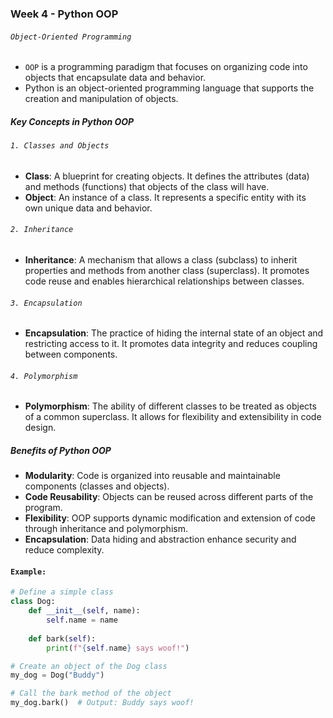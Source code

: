 
### Week 4 - Python OOP 

###### `Object-Oriented Programming`

- `OOP` is a programming paradigm that focuses on organizing code into objects that encapsulate data and behavior.
- Python is an object-oriented programming language that supports the creation and manipulation of objects.

##### Key Concepts in Python OOP

###### `1. Classes and Objects`

- **Class**: A blueprint for creating objects. It defines the attributes (data) and methods (functions) that objects of the class will have.
- **Object**: An instance of a class. It represents a specific entity with its own unique data and behavior.

###### `2. Inheritance`

- **Inheritance**: A mechanism that allows a class (subclass) to inherit properties and methods from another class (superclass). It promotes code reuse and enables hierarchical relationships between classes.

###### `3. Encapsulation`

- **Encapsulation**: The practice of hiding the internal state of an object and restricting access to it. It promotes data integrity and reduces coupling between components.

###### `4. Polymorphism`

- **Polymorphism**: The ability of different classes to be treated as objects of a common superclass. It allows for flexibility and extensibility in code design.

##### Benefits of Python OOP

- **Modularity**: Code is organized into reusable and maintainable components (classes and objects).
- **Code Reusability**: Objects can be reused across different parts of the program.
- **Flexibility**: OOP supports dynamic modification and extension of code through inheritance and polymorphism.
- **Encapsulation**: Data hiding and abstraction enhance security and reduce complexity.

#### ``Example:``

```python
# Define a simple class
class Dog:
    def __init__(self, name):
        self.name = name
    
    def bark(self):
        print(f"{self.name} says woof!")

# Create an object of the Dog class
my_dog = Dog("Buddy")

# Call the bark method of the object
my_dog.bark()  # Output: Buddy says woof!
```
